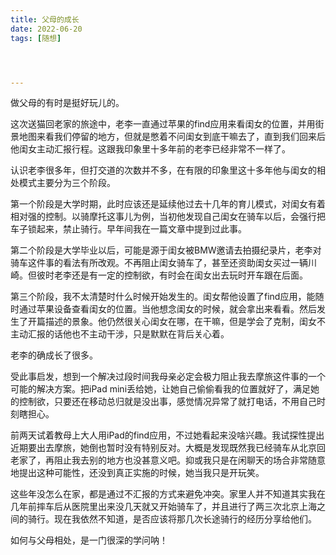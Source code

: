 ```yaml
---
title: 父母的成长
date: 2022-06-20
tags: [随想]




---
```


做父母的有时是挺好玩儿的。

这次送猫回老家的旅途中，老李一直通过苹果的find应用来看闺女的位置，并用街景地图来看我们停留的地方，但就是憋着不问闺女到底干嘛去了，直到我们回来后他闺女主动汇报行程。这跟我印象里十多年前的老李已经非常不一样了。

认识老李很多年，但打交道的次数并不多，在有限的印象里这十多年他与闺女的相处模式主要分为三个阶段。

第一个阶段是大学时期，此时应该还是延续他过去十几年的育儿模式，对闺女有着相对强的控制。以骑摩托这事儿为例，当初他发现自己闺女在骑车以后，会强行把车子锁起来，禁止骑行。早年间我在一篇文章中提到过此事。

第二个阶段是大学毕业以后，可能是源于闺女被BMW邀请去拍摄纪录片，老李对骑车这件事的看法有所改观。不再阻止闺女骑车了，甚至还资助闺女买过一辆川崎。但彼时老李还是有一定的控制欲，有时会在闺女出去玩时开车跟在后面。

第三个阶段，我不太清楚时什么时候开始发生的。闺女帮他设置了find应用，能随时通过苹果设备查看闺女的位置。当他想念闺女的时候，就会拿出来看看。然后发生了开篇描述的景象。他仍然很关心闺女在哪，在干嘛，但是学会了克制，闺女不主动汇报的话他也不主动干涉，只是默默在背后关心着。

老李的确成长了很多。

受此事启发，想到一个解决过段时间我母亲必定会极力阻止我去摩旅这件事的一个可能的解决方案。把iPad mini丢给她，让她自己偷偷看我的位置就好了，满足她的控制欲，只要还在移动总归就是没出事，感觉情况异常了就打电话，不用自己时刻瞎担心。

前两天试着教母上大人用iPad的find应用，不过她看起来没啥兴趣。我试探性提出近期要出去摩旅，她倒也暂时没有特别反对。大概是发现既然我已经骑车从北京回老家了，再阻止我去别的地方也没甚意义吧。抑或我只是在闲聊天的场合非常随意地提出这种可能性，还没到真正实施的时候，她当我只是开玩笑。

这些年没怎么在家，都是通过不汇报的方式来避免冲突。家里人并不知道其实我在几年前摔车后从医院里出来没几天就又开始骑车了，并且进行了两三次北京上海之间的骑行。现在我依然不知道，是否应该将那几次长途骑行的经历分享给他们。

如何与父母相处，是一门很深的学问呐！